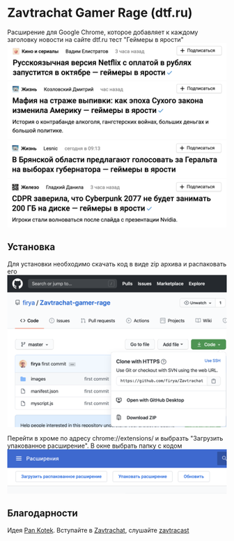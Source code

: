# Zavtrachat Gamer Rage (dtf.ru)
Расширение для Google Chrome, которое добавляет к каждому заголовку новости на сайте dtf.ru тест "Геймеры в ярости"
![Русскоязычная версия Netflix с оплатой в рублях запустится в октябре — геймеры в ярости](/images/example_1.png?raw=true)
![Мафия на страже выпивки: как эпоха Сухого закона изменила Америку — геймеры в ярости](/images/example_2.png?raw=true)
![В брянской области предлагают голосовать за Геральта на выборах губернатора — геймеры в ярости](/images/example_3.png?raw=true)
![CDPR заверила, что Cyberpunk 2077 не будет занимать 200 ГБ на диске — геймеры в ярости](/images/example_4.png?raw=true)

## Установка
Для установки необходимо скачать код в виде zip архива и распаковать его
![Скачивание архива](/images/screenshot1.png?raw=true)

Перейти в хроме по адресу chrome://extensions/ и выбразть "Загрузить упакованное расширение". В окне выбрать папку с кодом
![Установка расширения](/images/screenshot2.png?raw=true)

## Благодарности
Идея [Pan Kotek](https://twitter.com/nakxwest). Вступайте в [Zavtrachat](https://t.me/zavtrachat), слушайте [zavtracast](https://zavtracast.ru)